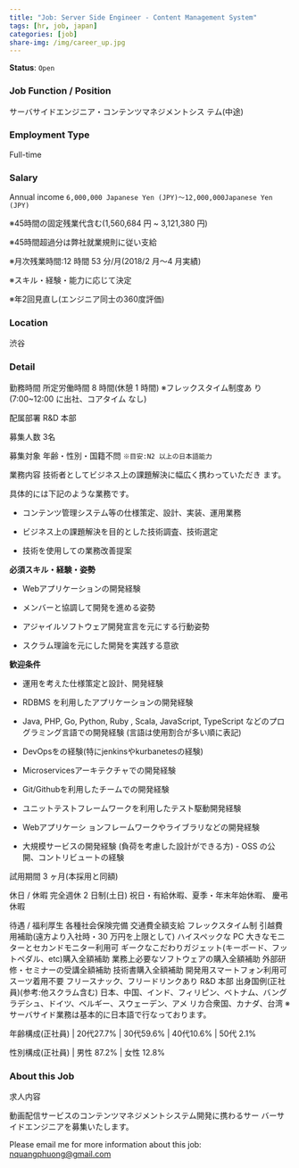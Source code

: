 ```yaml
---
title: "Job: Server Side Engineer - Content Management System"
tags: [hr, job, japan]
categories: [job]
share-img: /img/career_up.jpg
---
```


**Status**: `Open`

### Job Function / Position

サーバサイドエンジニア・コンテンツマネジメントシス テム(中途)

### Employment Type

Full-time

### Salary

Annual income `6,000,000 Japanese Yen (JPY)〜12,000,000Japanese Yen (JPY)`

※45時間の固定残業代含む(1,560,684 円 ~ 3,121,380 円)

※45時間超過分は弊社就業規則に従い支給

※月次残業時間:12 時間 53 分/月(2018/2 月〜4 月実績)

※スキル・経験・能力に応じて決定

※年2回見直し(エンジニア同士の360度評価)

### Location

渋谷

### Detail

勤務時間    所定労働時間 8 時間(休憩 1 時間) ※フレックスタイム制度あ り(7:00~12:00 に出社、コアタイム なし)

配属部署    R&D 本部

募集人数    3名

募集対象    年齢・性別・国籍不問 `※目安:N2 以上の日本語能力`

業務内容    技術者としてビジネス上の課題解決に幅広く携わっていただき ます。

具体的には下記のような業務です。

- コンテンツ管理システム等の仕様策定、設計、実装、運用業務

- ビジネス上の課題解決を目的とした技術調査、技術選定

- 技術を使用しての業務改善提案

**必須スキル・経験・姿勢**

- Webアプリケーションの開発経験

- メンバーと協調して開発を進める姿勢

- アジャイルソフトウェア開発宣言を元にする行動姿勢

- スクラム理論を元にした開発を実践する意欲

**歓迎条件**

- 運用を考えた仕様策定と設計、開発経験

- RDBMS を利用したアプリケーションの開発経験

- Java, PHP, Go, Python, Ruby , Scala, JavaScript, TypeScript などのプログラミング言語での開発経験 (言語は使用割合が多い順に表記)

- DevOpsをの経験(特にjenkinsやkurbanetesの経験)

- Microservicesアーキテクチャでの開発経験

- Git/Githubを利用したチームでの開発経験

- ユニットテストフレームワークを利用したテスト駆動開発経験

- Webアプリケーシ ョンフレームワークやライブラリなどの開発経験

- 大規模サービスの開発経験 (負荷を考慮した設計ができる方) - OSS の公開、コントリビュートの経験

試用期間 3 ヶ月(本採用と同額)

休日 / 休暇 完全週休 2 日制(土日) 祝日・有給休暇、夏季・年末年始休暇、 慶弔休暇

待遇 / 福利厚生 各種社会保険完備 交通費全額支給 フレックスタイム制 引越費 用補助(遠方より入社時・30 万円を上限として) ハイスペックな PC 大きなモニ ターとセカンドモニター利用可 ギークなこだわりガジェット(キーボード、フットペダル、etc)購入全額補助 業務上必要なソフトウェアの購入全額補助 外部研 修・セミナーの受講全額補助 技術書購入全額補助 開発用スマートフォン利用可スーツ着用不要 フリースナック、フリードリンクあり
R&D 本部 出身国例(正社員)(参考:他スクラム含む) 日本、中国、インド、フィリピン、ベトナム、バングラデシュ、ドイツ、ベルギー、スウェーデン、アメ リカ合衆国、カナダ、台湾 ※サーバサイド業務は基本的に日本語で行なっております。

年齢構成(正社員) | 20代27.7% | 30代59.6% | 40代10.6% | 50代  2.1%


性別構成(正社員) | 男性 87.2% | 女性 12.8%

### About this Job

求人内容

動画配信サービスのコンテンツマネジメントシステム開発に携わるサー バーサイドエンジニアを募集いたします。

Please email me for more information about this job: nquangphuong@gmail.com

<script async src="//pagead2.googlesyndication.com/pagead/js/adsbygoogle.js"></script>
<ins class="adsbygoogle"
     style="display:block; text-align:center;"
     data-ad-layout="in-article"
     data-ad-format="fluid"
     data-ad-client="ca-pub-2750437710821247"
     data-ad-slot="8905029259"></ins>
<script>
     (adsbygoogle = window.adsbygoogle || []).push({});
</script>
